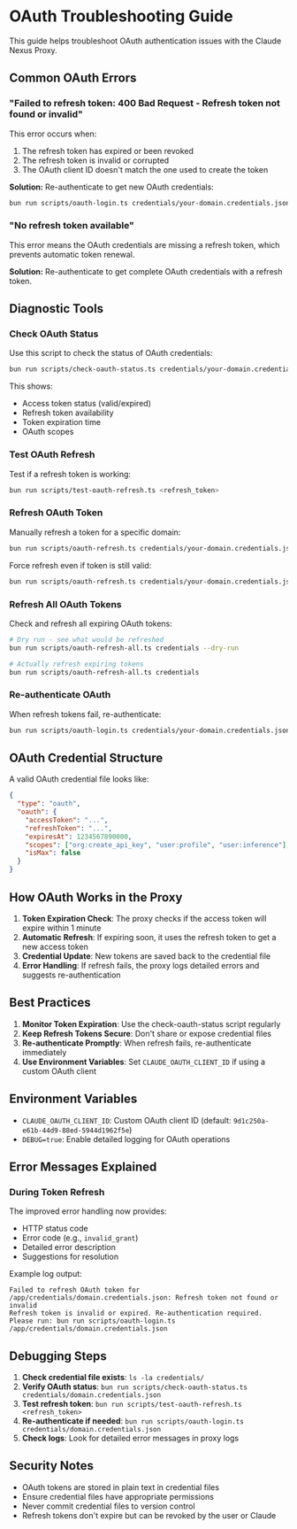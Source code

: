 # OAuth Troubleshooting Guide

This guide helps troubleshoot OAuth authentication issues with the Claude Nexus Proxy.

## Common OAuth Errors

### "Failed to refresh token: 400 Bad Request - Refresh token not found or invalid"

This error occurs when:

1. The refresh token has expired or been revoked
2. The refresh token is invalid or corrupted
3. The OAuth client ID doesn't match the one used to create the token

**Solution:**
Re-authenticate to get new OAuth credentials:

```bash
bun run scripts/oauth-login.ts credentials/your-domain.credentials.json
```

### "No refresh token available"

This error means the OAuth credentials are missing a refresh token, which prevents automatic token renewal.

**Solution:**
Re-authenticate to get complete OAuth credentials with a refresh token.

## Diagnostic Tools

### Check OAuth Status

Use this script to check the status of OAuth credentials:

```bash
bun run scripts/check-oauth-status.ts credentials/your-domain.credentials.json
```

This shows:

- Access token status (valid/expired)
- Refresh token availability
- Token expiration time
- OAuth scopes

### Test OAuth Refresh

Test if a refresh token is working:

```bash
bun run scripts/test-oauth-refresh.ts <refresh_token>
```

### Refresh OAuth Token

Manually refresh a token for a specific domain:

```bash
bun run scripts/oauth-refresh.ts credentials/your-domain.credentials.json
```

Force refresh even if token is still valid:

```bash
bun run scripts/oauth-refresh.ts credentials/your-domain.credentials.json --force
```

### Refresh All OAuth Tokens

Check and refresh all expiring OAuth tokens:

```bash
# Dry run - see what would be refreshed
bun run scripts/oauth-refresh-all.ts credentials --dry-run

# Actually refresh expiring tokens
bun run scripts/oauth-refresh-all.ts credentials
```

### Re-authenticate OAuth

When refresh tokens fail, re-authenticate:

```bash
bun run scripts/oauth-login.ts credentials/your-domain.credentials.json
```

## OAuth Credential Structure

A valid OAuth credential file looks like:

```json
{
  "type": "oauth",
  "oauth": {
    "accessToken": "...",
    "refreshToken": "...",
    "expiresAt": 1234567890000,
    "scopes": ["org:create_api_key", "user:profile", "user:inference"],
    "isMax": false
  }
}
```

## How OAuth Works in the Proxy

1. **Token Expiration Check**: The proxy checks if the access token will expire within 1 minute
2. **Automatic Refresh**: If expiring soon, it uses the refresh token to get a new access token
3. **Credential Update**: New tokens are saved back to the credential file
4. **Error Handling**: If refresh fails, the proxy logs detailed errors and suggests re-authentication

## Best Practices

1. **Monitor Token Expiration**: Use the check-oauth-status script regularly
2. **Keep Refresh Tokens Secure**: Don't share or expose credential files
3. **Re-authenticate Promptly**: When refresh fails, re-authenticate immediately
4. **Use Environment Variables**: Set `CLAUDE_OAUTH_CLIENT_ID` if using a custom OAuth client

## Environment Variables

- `CLAUDE_OAUTH_CLIENT_ID`: Custom OAuth client ID (default: `9d1c250a-e61b-44d9-88ed-5944d1962f5e`)
- `DEBUG=true`: Enable detailed logging for OAuth operations

## Error Messages Explained

### During Token Refresh

The improved error handling now provides:

- HTTP status code
- Error code (e.g., `invalid_grant`)
- Detailed error description
- Suggestions for resolution

Example log output:

```
Failed to refresh OAuth token for /app/credentials/domain.credentials.json: Refresh token not found or invalid
Refresh token is invalid or expired. Re-authentication required.
Please run: bun run scripts/oauth-login.ts /app/credentials/domain.credentials.json
```

## Debugging Steps

1. **Check credential file exists**: `ls -la credentials/`
2. **Verify OAuth status**: `bun run scripts/check-oauth-status.ts credentials/domain.credentials.json`
3. **Test refresh token**: `bun run scripts/test-oauth-refresh.ts <refresh_token>`
4. **Re-authenticate if needed**: `bun run scripts/oauth-login.ts credentials/domain.credentials.json`
5. **Check logs**: Look for detailed error messages in proxy logs

## Security Notes

- OAuth tokens are stored in plain text in credential files
- Ensure credential files have appropriate permissions
- Never commit credential files to version control
- Refresh tokens don't expire but can be revoked by the user or Claude
